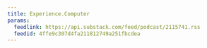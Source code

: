 ```yaml
---
title: Experience.Computer
params:
  feedlink: https://api.substack.com/feed/podcast/2115741.rss
  feedid: 4ffe9c307d4fa211812749a251fbcdea
---
```

